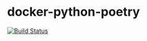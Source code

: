 # docker-python-poetry

[![Build Status](https://build.walbeck.it/api/badges/walbeck-it/docker-python-poetry/status.svg)](https://build.walbeck.it/walbeck-it/docker-python-poetry)
